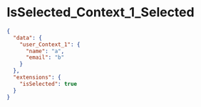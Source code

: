 # IsSelected_Context_1_Selected

```json
{
  "data": {
    "user_Context_1": {
      "name": "a",
      "email": "b"
    }
  },
  "extensions": {
    "isSelected": true
  }
}
```
